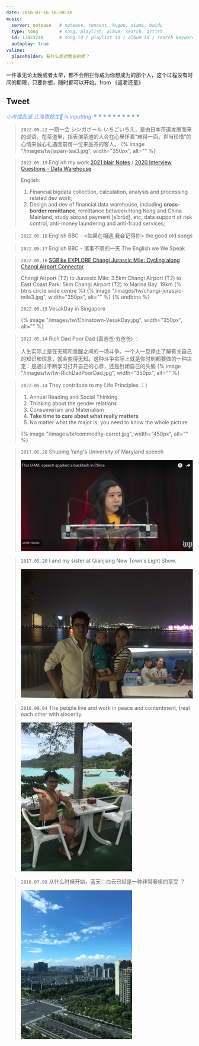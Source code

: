 ```yaml
---
date: 2016-07-16 16:59:48
music:
  server: netease   # netease, tencent, kugou, xiami, baidu
  type: song        # song, playlist, album, search, artist
  id: 17423740      # song id / playlist id / album id / search keyword
  autoplay: true
valine:
  placeholder: 有什么想对我说的呢？
---
```


一件事无论太晚或者太早，都不会阻拦你成为你想成为的那个人，这个过程没有时间的期限，只要你想，随时都可以开始。from 《返老还童》

## Tweet

<p style="font-style:italic;color:cornflowerblue;">小舟從此逝 江海寄餘生🧘 is inputting <img src=/images/tw/main-progress-blue-dot.gif style="box-shadow:none; margin:0;height:16px">
</p>

> `2022.05.22` 一期一会 シンガポール
> いちごいちえ，是由日本茶道发展而来的词语。在茶道里，指表演茶道的人会在心里怀着“难得一面，世当珍惜”的心情来诚心礼遇面前每一位来品茶的客人。
> {% image "/images/tw/japan-tea3.jpg", width="350px", alt="" %}

> `2022.05.19` English my work 
> [2021 blair Notes](/2021/01/09/bi/dwh-summary-2-interview/) / [2020 Interview Questions - Data Warehouse](https://jishuin.proginn.com/p/763bfbd32925)
> 
> English:
> 1. Financial bigdata collection, calculation, analysis and processing related dev work;
> 2. Design and dev of financial data warehouse, including **cross-border remittance**, remittance between Hong Kong and China Mainland, study abroad payment [əˈbrôd], etc; data support of risk control, anti-money laundering and anti-fraud services;
> 

> `2022.05.18` English BBC - <如果在相遇,我会记得你> the good old songs
> 

> `2022.05.17` English BBC - 诸事不顺的一天 The English we We Speak 
> 

> `2022.05.16` [SGBike EXPLORE Changi Jurassic Mile: Cycling along Changi Airport Connector](https://www.sgbike.com.sg/post/cycle-along-changi-airport-connector-and-explore-changi-jurassic-mile)
>
> Changi Airport (T2) to Jurassic Mile: 3.5km
> Changi Airport (T2) to East Coast Park: 5km
> Changi Airport (T2) to Marina Bay: 19km 
> {% btns circle wide centre %}
 {% image "/images/tw/changi-jurassic-mile3.jpg", width="350px", alt="" %} 
 {% endbtns %}
 
> `2022.05.15`  VesakDay in Singapore
>
> {% image "/images/tw/Chinatown-VesakDay.jpg", width="350px", alt="" %}

> `2022.05.14` Rich Dad Poor Dad (富爸爸·穷爸爸) ：
> 
> 人生实际上是在无知和觉醒之间的一场斗争。一个人一旦停止了解有关自己的知识和信息，就会变得无知。这种斗争实际上就是你时刻都要做的一种决定：是通过不断学习打开自己的心扉，还是封闭自己的头脑
> {% image "/images/tw/tw-RichDadPoorDad.jpg", width="350px", alt="" %}


> `2022.05.14` They contribute to my Life Principles ：）
> 
> 1. Annual Reading and Social Thinking
> 2. Thinking about the gender relations
> 3. Consumerism and Materialism
> 4. **Take time to care about what really matters**
> 5. No matter what the major is, you need to know the whole picture
>
> {% image "/images/bi/commodity-carrot.jpg", width="450px", alt="" %}

> `2017.05.28` Shuping Yang's University of Maryland speech
> 
> <div class="tweetimg"><img src="/images/tw/en-Shuping-Yang.png" width="600" /></div>


> `2017.05.20` I and my sister at Qianjiang New Town's Light Show. 
> 
> <div class="tweetimg"><img src="/images/tw/tw-me-sister.jpeg" width="600"/></div>


> `2016.09.04` The people live and work in peace and contentment, treat each other with sincerity.
> 
> <div class="tweetimg"><img src="/images/tw/tw-2016-09-04-phuket-sea.jpeg" width="300"/></div>


> `2016.07.08` 从什么时候开始，蓝天☁白云已经是一种非常奢侈的享受 ？
> <div class="tweetimg"><img src="/images/tw/tw-bluesky.jpg" width="300"/></div>


